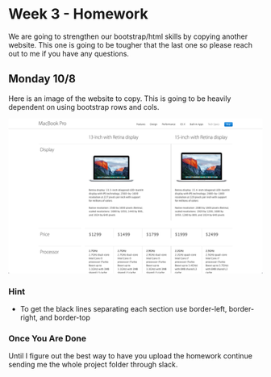 # Week 3 - Homework

We are going to strengthen our bootstrap/html skills by copying another website. This one is going to be tougher that the last one so please reach out to me if you have any questions.

## Monday 10/8

Here is an image of the website to copy. This is going to be heavily dependent on using bootstrap rows and cols.

![Home Page Layout Example 1](https://github.com/FXschwartz/okcoders-frontend-2018/blob/master/module-1/week-3/macBook.png)

### Hint
- To get the black lines separating each section use border-left, border-right, and border-top

### Once You Are Done
Until I figure out the best way to have you upload the homework continue sending me the whole project folder through slack.
